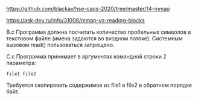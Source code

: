 https://github.com/blackav/hse-caos-2020/tree/master/14-mmap

https://ask-dev.ru/info/31008/mmap-vs-reading-blocks


B.c
Программа должна посчитать количество пробельных символов в текстовом файле (имена задаются во входном потоке). Системным вызовом read() пользоваться запрещено.

C.c
Программа принимает в аргументах командной строки 2 параметра:

    file1 file2
Требуется скопировать содержимое из file1 в file2 в обратном порядке байт.